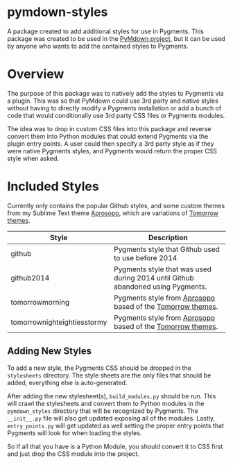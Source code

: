 pymdown-styles
==================

A package created to add additional styles for use in Pygments.  This package was created to be used in the [PyMdown project](https://github.com/facelessuser/PyMdown), but it can be used by anyone who wants to add the contained styles to Pygments.

# Overview
The purpose of this package was to natively add the styles to Pygments via a plugin.  This was so that PyMdown could use 3rd party and native styles without having to directly modify a Pygments installation or add a bunch of code that would conditionally use 3rd party CSS files or Pygments modules.

The idea was to drop in custom CSS files into this package and reverse convert them into Python modules that could extend Pygments via the plugin entry points.  A user could then specify a 3rd party style as if they were native Pygments styles, and Pygments would return the proper CSS style when asked.

# Included Styles
Currently only contains the popular Github styles, and some custom themes from my Sublime Text theme [Aprosopo](https://github.com/facelessuser/Aprosopo), which are variations of [Tomorrow themes](https://github.com/chriskempson/tomorrow-theme).

| Style | Description |
|-------|-------------|
| github | Pygments style that Github used to use before 2014 |
| github2014 | Pygments style that was used during 2014 until Github abandoned using Pygments. |
| tomorrowmorning | Pygments style from [Aprosopo](https://github.com/facelessuser/Aprosopo) based of the [Tomorrow themes](https://github.com/chriskempson/tomorrow-theme). |
| tomorrownighteightiesstormy | Pygments style from [Aprosopo](https://github.com/facelessuser/Aprosopo) based of the [Tomorrow themes](https://github.com/chriskempson/tomorrow-theme). |

## Adding New Styles
To add a new style, the Pygments CSS should be dropped in the `stylesheets` directory.  The style sheets are the only files that should be added, everything else is auto-generated.

After adding the new stylesheet(s), `build_modules.py` should be run.  This will crawl the stylesheets and convert them to Python modules in the `pymdown_styles` directory that will be recognized by Pygments.  The `__init__.py` file will also get updated exposing all of the modules.  Lastly, `entry_points.py` will get updated as well setting the proper entry points that Pygments will look for when loading the styles.

So if all that you have is a Python Module, you should convert it to CSS first and just drop the CSS module into the project.

